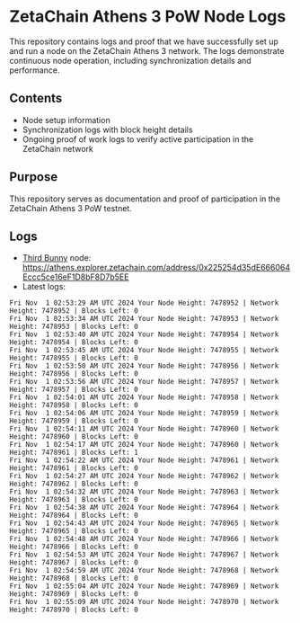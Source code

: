 # ZetaChain Athens 3 PoW Node Logs
This repository contains logs and proof that we have successfully set up and run a node on the ZetaChain Athens 3 network. The logs demonstrate continuous node operation, including synchronization details and performance.

## Contents
- Node setup information
- Synchronization logs with block height details
- Ongoing proof of work logs to verify active participation in the ZetaChain network

## Purpose
This repository serves as documentation and proof of participation in the ZetaChain Athens 3 PoW testnet.

## Logs

- [Third Bunny](https://thirdbunny.xyz/) node: https://athens.explorer.zetachain.com/address/0x225254d35dE666064Eccc5ce16eF1D8bF8D7b5EE
- Latest logs:
```
Fri Nov  1 02:53:29 AM UTC 2024 Your Node Height: 7478952 | Network Height: 7478952 | Blocks Left: 0
Fri Nov  1 02:53:34 AM UTC 2024 Your Node Height: 7478953 | Network Height: 7478953 | Blocks Left: 0
Fri Nov  1 02:53:40 AM UTC 2024 Your Node Height: 7478954 | Network Height: 7478954 | Blocks Left: 0
Fri Nov  1 02:53:45 AM UTC 2024 Your Node Height: 7478955 | Network Height: 7478955 | Blocks Left: 0
Fri Nov  1 02:53:50 AM UTC 2024 Your Node Height: 7478956 | Network Height: 7478956 | Blocks Left: 0
Fri Nov  1 02:53:56 AM UTC 2024 Your Node Height: 7478957 | Network Height: 7478957 | Blocks Left: 0
Fri Nov  1 02:54:01 AM UTC 2024 Your Node Height: 7478958 | Network Height: 7478958 | Blocks Left: 0
Fri Nov  1 02:54:06 AM UTC 2024 Your Node Height: 7478959 | Network Height: 7478959 | Blocks Left: 0
Fri Nov  1 02:54:11 AM UTC 2024 Your Node Height: 7478960 | Network Height: 7478960 | Blocks Left: 0
Fri Nov  1 02:54:17 AM UTC 2024 Your Node Height: 7478960 | Network Height: 7478961 | Blocks Left: 1
Fri Nov  1 02:54:22 AM UTC 2024 Your Node Height: 7478961 | Network Height: 7478961 | Blocks Left: 0
Fri Nov  1 02:54:27 AM UTC 2024 Your Node Height: 7478962 | Network Height: 7478962 | Blocks Left: 0
Fri Nov  1 02:54:32 AM UTC 2024 Your Node Height: 7478963 | Network Height: 7478963 | Blocks Left: 0
Fri Nov  1 02:54:38 AM UTC 2024 Your Node Height: 7478964 | Network Height: 7478964 | Blocks Left: 0
Fri Nov  1 02:54:43 AM UTC 2024 Your Node Height: 7478965 | Network Height: 7478965 | Blocks Left: 0
Fri Nov  1 02:54:48 AM UTC 2024 Your Node Height: 7478966 | Network Height: 7478966 | Blocks Left: 0
Fri Nov  1 02:54:53 AM UTC 2024 Your Node Height: 7478967 | Network Height: 7478967 | Blocks Left: 0
Fri Nov  1 02:54:59 AM UTC 2024 Your Node Height: 7478968 | Network Height: 7478968 | Blocks Left: 0
Fri Nov  1 02:55:04 AM UTC 2024 Your Node Height: 7478969 | Network Height: 7478969 | Blocks Left: 0
Fri Nov  1 02:55:09 AM UTC 2024 Your Node Height: 7478970 | Network Height: 7478970 | Blocks Left: 0
```
